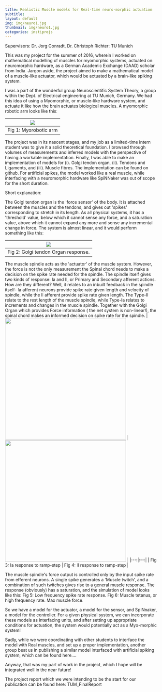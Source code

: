 ```yaml
---
title: Realistic Muscle models for Real-time neuro-morphic actuation
subtitle: 
layout: default
img: img/neuro1.jpg
thumbnail: img/neuro1.jpg
categories: instiprojs
---
```


Supervisors: Dr. Jorg Conradt, Dr. Christoph Richter: TU Munich

This was my project for the summer of 2016, wherein I worked on mathematical modelling of muscles for myomorphic systems, actuated on neuromorphic hardware, as a German Academic Exchange (DAAD) scholar from India. Jargon aside, the project aimed to make a mathematical model of a muscle-like actuator, which would be actuated by a brain-like spiking system.

I was a part of the wonderful group Neuroscientific System Theory, a group within the Dept. of Electrical engineering at TU Munich, Germany. We had this idea of using a Myomorphic, or muscle-like hardware system, and actuate it like how the brain actuates biological muscles. A myomorphic robotic arm looks like this:

|![](https://roboy.org/wp-content/uploads/2019/10/MyoroboticsArm_muscles_web.jpg)|
|:-:|
|Fig 1: Myorobotic arm |

The project was in its nascent stages, and my job as a limited-time intern student was to give it a solid theoretical foundation. I browsed through volumes of measurements and inferred models with the perspective of having a workable implementation. Finally, I was able to make an implementation of models for (i). Golgi tendon organ, (ii). Tendons and Ligaments, and (iii). Muscle fibres. The implementation can be found on github. For artificial spikes, the model worked like a real muscle, while interfacing with a neuromorphic hardware like SpiNNaker was out of scope for the short duration.

Short explanation:

The Golgi tendon organ is the 'force sensor' of the body. It is attached between the muscles and the tendons, and gives out 'spikes' corresponding to stretch in its length. As all physical systems, it has a 'threshold' value, below which it cannot sense any force, and a saturation value, above which it cannot expand any more and sense any incremental change in force. The system is almost linear, and it would perform something like this:

|![]({{site.url}}/img/neuro2.jpg)|
|:--:|
|Fig 2: Golgi tendon Organ response.|

The muscle spindle acts as the 'actuator' of the muscle system. However, the force is not the only measurement the Spinal chord needs to make a decision on the spike rate needed for the spindle. The spindle itself gives two kinds of response: Ia and II, or Primary and Secondary afferent actions. How are they different? Well, it relates to an inbuilt feedback in the spindle itself- Ia afferent neurons provide spike rate given length and velocity of spindle, while the II afferent provide spike rate given length. The Type-II relate to the rest length of the muscle spindle, while Type-Ia relates to increments and changes in the muscle spindle. Together with the Golgi Organ which provides Force information ( the net system is non-linear!), the spinal chord makes an informed decision on spike rate for the spindle.
| <img src = "{{site.url}}/img/neuro_ia.jpg" width="400"> | <img src="{{site.url}}/img/neuro_ii.jpg" width="400"> |
|:--:|:--:|
| Fig 3: Ia response to ramp-step | Fig 4: II response to ramp-step |


The muscle spindle's force output is controlled only by the input spike rate from efferent neurons. A single spike generates a 'Muscle twitch', and a combination of such twitches gives rise to a general muscle response. The response (obviously) has a saturation, and the simulation of model looks like this:
Fig 5: Low frequency spike rate response.
Fig 6: Muscle tetanus, or high frequency rate. Max muscle force.



So we have a model for the actuator, a model for the sensor, and SpiNnaker, a model for the controller. For a given physical system, we can incorporate these models as interfacing units, and after setting up appropriate conditions for actuation, the system would potentially act as a Myo-morphic system!

Sadly, while we were coordinating with other students to interface the model with Real muscles, and set up a proper implementation, another group beat us in publishing a similar model interfaced with artificial spiking system, which can be found here....

Anyway, that was my part of work in the project, which I hope will be integrated well in the near future!

The project report which we were intending to be the start for our publication can be found here: TUM_FinalReport



